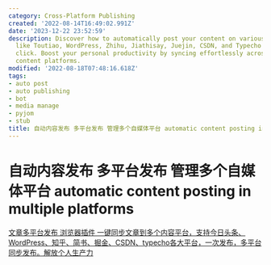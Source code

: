 ```yaml
---
category: Cross-Platform Publishing
created: '2022-08-14T16:49:02.991Z'
date: '2023-12-22 23:52:59'
description: Discover how to automatically post your content on various platforms
  like Toutiao, WordPress, Zhihu, Jiathisay, Juejin, CSDN, and Typecho with just one
  click. Boost your personal productivity by syncing effortlessly across multiple
  content platforms.
modified: '2022-08-18T07:48:16.618Z'
tags:
- auto post
- auto publishing
- bot
- media manage
- pyjom
- stub
title: 自动内容发布 多平台发布 管理多个自媒体平台 automatic content posting in multiple platforms
---
```


# 自动内容发布 多平台发布 管理多个自媒体平台 automatic content posting in multiple platforms

[文章多平台发布 浏览器插件 一键同步文章到多个内容平台，支持今日头条、WordPress、知乎、简书、掘金、CSDN、typecho各大平台，一次发布，多平台同步发布。解放个人生产力](https://github.com/wechatsync/Wechatsync)
